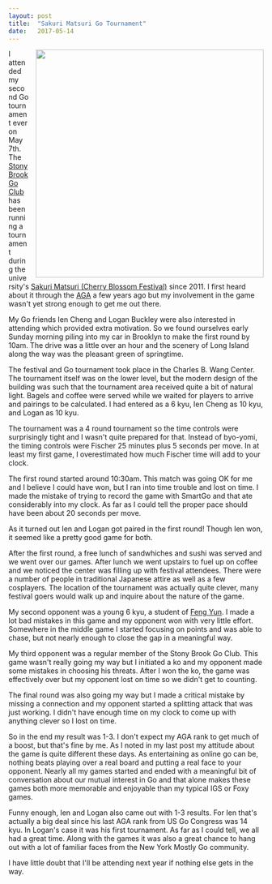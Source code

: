 ```yaml
---
layout: post
title:  "Sakuri Matsuri Go Tournament"
date:   2017-05-14
---
```


<image style="float: right; margin-left: 1em;" width="450" src="http://swannodette.github.io/baduk/assets/images/sakuri.jpg" />

I attended my second Go tournament ever on May 7th. The [Stony Brook Go
Club](https://stonybrook.collegiatelink.net/organization/goclub) has
been running a tournament during the university's [Sakuri Matsuri
(Cherry Blossom Festival)](http://www.stonybrook.edu/commcms/japan/programs/sakura.html)
since 2011. I first heard about it through the [AGA](http://www.usgo.org/news/2012/05/quaid-tseng-6d-tops-stony-brook-sakura-matsuri-go-tourney/)
a few years ago but my involvement in the game wasn't yet strong
enough to get me out there.

My Go friends Ien Cheng and Logan Buckley were also interested in
attending which provided extra motivation. So we found ourselves early
Sunday morning piling into my car in Brooklyn to make the first round
by 10am. The drive was a little over an hour and the scenery of Long
Island along the way was the pleasant green of springtime.

The festival and Go tournament took place in the Charles B. Wang
Center. The tournament itself was on the lower level, but the modern
design of the building was such that the tournament area received
quite a bit of natural light. Bagels and coffee were served while we
waited for players to arrive and pairings to be calculated. I had
entered as a 6 kyu, Ien Cheng as 10 kyu, and Logan as 10 kyu.

The tournament was a 4 round tournament so the time controls were
surprisingly tight and I wasn't quite prepared for that. Instead of
byo-yomi, the timing controls were Fischer 25 minutes plus 5 seconds
per move. In at least my first game, I overestimated how much
Fischer time will add to your clock.

The first round started around 10:30am. This match was going OK
for me and I believe I could have won, but I ran into time trouble and
lost on time. I made the mistake of trying to record the game with
SmartGo and that ate considerably into my clock. As far as I could
tell the proper pace should have been about 20 seconds per
move.

As it turned out Ien and Logan got paired in the first round! Though Ien
won, it seemed like a pretty good game for both. 

After the first round, a free lunch of
sandwhiches and sushi was served and we went over our games. After
lunch we went upstairs to fuel up on coffee and we noticed the center
was filling up with festival attendees. There were a number of people
in traditional Japanese attire as well as a few cosplayers. The
location of the tournament was actually quite clever, many festival
goers would walk up and inquire about the nature of the game.

My second opponent was a young 6 kyu, a student of
[Feng Yun](http://www.fengyungoschool.com). I made a lot bad mistakes
in this game and my opponent won with very little
effort. Somewhere in the middle game I started focusing on points and
was able to chase, but not nearly enough to close the gap in a
meaningful way.

My third opponent was a regular member of the Stony Brook Go
Club. This game wasn't really going my way but I initiated a ko and my
opponent made some mistakes in choosing his threats. After I won the
ko, the game was effectively over but my opponent lost on time so we
didn't get to counting.

The final round was also going my way but I made a critical mistake by
missing a connection and my opponent started a splitting attack that
was just working. I didn't have enough time on my clock to come up
with anything clever so I lost on time.

So in the end my result was 1-3. I don't expect my AGA rank to get
much of a boost, but that's fine by me. As I noted in my last post my
attitude about the game is quite different these days. As entertaining
as online go can be, nothing beats playing over a real board and
putting a real face to your opponent. Nearly all my games started and
ended with a meaningful bit of conversation about our mutual interest
in Go and that alone makes these games both more memorable and
enjoyable than my typical IGS or Foxy games.

Funny enough, Ien and Logan also came out with 1-3 results. For Ien
that's actually a big deal since his last AGA rank from US Go Congress
was 14 kyu. In Logan's case it was his first tournament. As far as I
could tell, we all had a great time. Along with the games it was also
a great chance to hang out with a lot of familiar faces from the New
York Mostly Go community.

I have little doubt that I'll be attending next year if nothing else
gets in the way.
